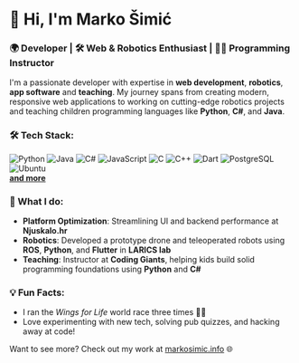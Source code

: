 # 👋 Hi, I'm Marko Šimić

### 🌍 Developer | 🛠 Web & Robotics Enthusiast | 🧑‍🏫 Programming Instructor

I'm a passionate developer with expertise in **web development**, **robotics**, **app software** and **teaching**. My journey spans from creating modern, responsive web applications to working on cutting-edge robotics projects and teaching children programming languages like **Python**, **C#**, and **Java**.

### 🛠 Tech Stack:
![Python](https://img.shields.io/badge/Python-3776AB?style=for-the-badge&logo=python&logoColor=white)
![Java](https://img.shields.io/badge/Java-ED8B00?style=for-the-badge&logo=java&logoColor=white)
![C#](https://img.shields.io/badge/C%23-239120?style=for-the-badge&logo=c-sharp&logoColor=white)
![JavaScript](https://img.shields.io/badge/JavaScript-323330?style=for-the-badge&logo=javascript&logoColor=F7DF1E)
![C](https://img.shields.io/badge/C-00599C?style=for-the-badge&logo=c&logoColor=white)
![C++](https://img.shields.io/badge/C++-00599C?style=for-the-badge&logo=c%2B%2B&logoColor=white)
![Dart](https://img.shields.io/badge/Dart-0175C2?style=for-the-badge&logo=dart&logoColor=white)
![PostgreSQL](https://img.shields.io/badge/PostgreSQL-316192?style=for-the-badge&logo=postgresql&logoColor=white)
![Ubuntu](https://img.shields.io/badge/Ubuntu-E95420?style=for-the-badge&logo=ubuntu&logoColor=white)   
**[and more](https://markosimic.info/#resume)**


### 🚀 What I do:
- **Platform Optimization**: Streamlining UI and backend performance at **Njuskalo.hr**
- **Robotics**: Developed a prototype drone and teleoperated robots using **ROS**, **Python**, and **Flutter** in **LARICS lab**
- **Teaching**: Instructor at **Coding Giants**, helping kids build solid programming foundations using **Python** and **C#**

### 💡 Fun Facts:
- I ran the *Wings for Life* world race three times 🏃‍♂️
- Love experimenting with new tech, solving pub quizzes, and hacking away at code!

Want to see more? Check out my work at [markosimic.info](http://markosimic.info) 🌐
